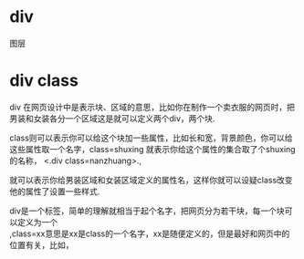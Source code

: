 # div 

图层

# div class

div 在网页设计中是表示块、区域的意思，比如你在制作一个卖衣服的网页时，把男装和女装各分一个区域这是就可以定义两个div，两个块.

class则可以表示你可以给这个块加一些属性，比如长和宽，背景颜色，你可以给这些属性取一个名字，class=shuxing 就表示你给这个属性的集合取了个shuxing的名称，
<.div class=nanzhuang>.,<div class=nvzhuang> 就可以表示你给男装区域和女装区域定义的属性名，这样你就可以设疑class改变他的属性了设置一些样式.
  
<div class=.....>div是一个标签，简单的理解就相当于起个名字，把网页分为若干块，每一个块可以定义为一个<div>,class=xx意思是xx是class的一个名字，xx是随便定义的，但是最好和网页中的位置有关，比如，<div class=top>
